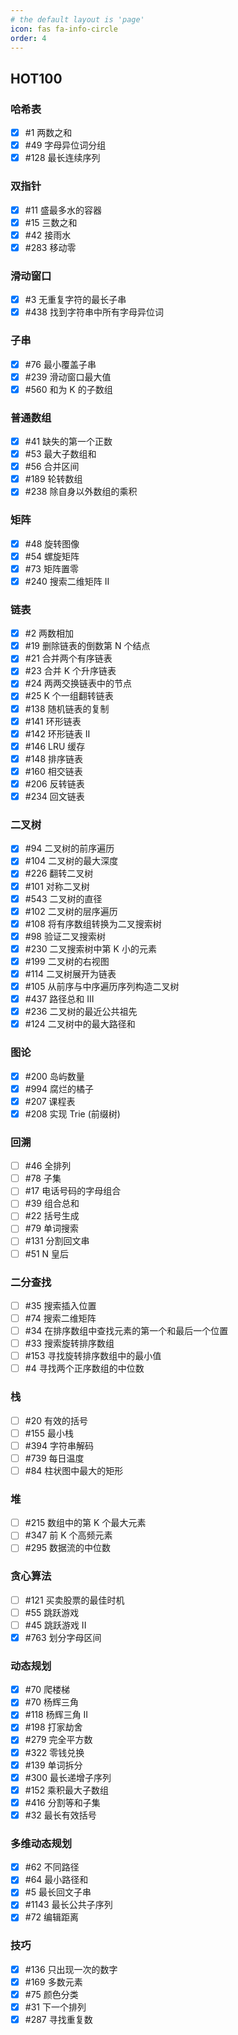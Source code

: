 ```yaml
---
# the default layout is 'page'
icon: fas fa-info-circle
order: 4
---
```


<!-- > Add Markdown syntax content to file `_tabs/about.md`{: .filepath } and it will show up on this page.
{: .prompt-tip } -->

## HOT100

### 哈希表

- [x] #1 两数之和
- [x] #49 字母异位词分组
- [x] #128 最长连续序列

### 双指针

- [x] #11 盛最多水的容器
- [x] #15 三数之和
- [x] #42 接雨水
- [x] #283 移动零

### 滑动窗口

- [x] #3 无重复字符的最长子串
- [x] #438 找到字符串中所有字母异位词

### 子串

- [x] #76 最小覆盖子串
- [x] #239 滑动窗口最大值
- [x] #560 和为 K 的子数组

### 普通数组

- [x] #41 缺失的第一个正数
- [x] #53 最大子数组和
- [x] #56 合并区间
- [x] #189 轮转数组
- [x] #238 除自身以外数组的乘积

### 矩阵

- [x] #48 旋转图像
- [x] #54 螺旋矩阵
- [x] #73 矩阵置零
- [x] #240 搜索二维矩阵 II

### 链表

- [x] #2 两数相加
- [x] #19 删除链表的倒数第 N 个结点
- [x] #21 合并两个有序链表
- [x] #23 合并 K 个升序链表
- [x] #24 两两交换链表中的节点
- [x] #25 K 个一组翻转链表
- [x] #138 随机链表的复制
- [x] #141 环形链表
- [x] #142 环形链表 II
- [x] #146 LRU 缓存
- [x] #148 排序链表
- [x] #160 相交链表
- [x] #206 反转链表
- [x] #234 回文链表

### 二叉树

- [x] #94 二叉树的前序遍历
- [x] #104 二叉树的最大深度
- [x] #226 翻转二叉树
- [x] #101 对称二叉树
- [x] #543 二叉树的直径
- [x] #102 二叉树的层序遍历
- [x] #108 将有序数组转换为二叉搜索树
- [x] #98 验证二叉搜索树
- [x] #230 二叉搜索树中第 K 小的元素
- [x] #199 二叉树的右视图
- [x] #114 二叉树展开为链表
- [x] #105 从前序与中序遍历序列构造二叉树
- [x] #437 路径总和 III
- [x] #236 二叉树的最近公共祖先
- [x] #124 二叉树中的最大路径和

### 图论

- [x] #200 岛屿数量
- [x] #994 腐烂的橘子
- [x] #207 课程表
- [x] #208 实现 Trie (前缀树)

### 回溯

- [ ] #46 全排列
- [ ] #78 子集
- [ ] #17 电话号码的字母组合
- [ ] #39 组合总和
- [ ] #22 括号生成
- [ ] #79 单词搜索
- [ ] #131 分割回文串
- [ ] #51 N 皇后

### 二分查找

- [ ] #35 搜索插入位置
- [ ] #74 搜索二维矩阵
- [ ] #34 在排序数组中查找元素的第一个和最后一个位置
- [ ] #33 搜索旋转排序数组
- [ ] #153 寻找旋转排序数组中的最小值
- [ ] #4 寻找两个正序数组的中位数

### 栈

- [ ] #20 有效的括号
- [ ] #155 最小栈
- [ ] #394 字符串解码
- [ ] #739 每日温度
- [ ] #84 柱状图中最大的矩形

### 堆

- [ ] #215 数组中的第 K 个最大元素
- [ ] #347 前 K 个高频元素
- [ ] #295 数据流的中位数

### 贪心算法

- [ ] #121 买卖股票的最佳时机
- [ ] #55 跳跃游戏
- [ ] #45 跳跃游戏 II
- [x] #763 划分字母区间

### 动态规划

- [x] #70 爬楼梯
- [x] #70 杨辉三角
- [x] #118 杨辉三角 II
- [x] #198 打家劫舍
- [x] #279 完全平方数
- [x] #322 零钱兑换
- [x] #139 单词拆分
- [x] #300 最长递增子序列
- [x] #152 乘积最大子数组
- [x] #416 分割等和子集
- [x] #32 最长有效括号

### 多维动态规划

- [x] #62 不同路径
- [x] #64 最小路径和
- [x] #5 最长回文子串
- [x] #1143 最长公共子序列
- [x] #72 编辑距离

### 技巧

- [x] #136 只出现一次的数字
- [x] #169 多数元素
- [x] #75 颜色分类
- [x] #31 下一个排列
- [x] #287 寻找重复数
